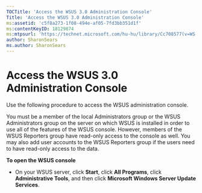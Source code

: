 ```yaml
---
TOCTitle: 'Access the WSUS 3.0 Administration Console'
Title: 'Access the WSUS 3.0 Administration Console'
ms:assetid: 'c5f8a273-1f08-494e-af05-7fd3bb351d1f'
ms:contentKeyID: 18129874
ms:mtpsurl: 'https://technet.microsoft.com/hu-hu/library/Cc708577(v=WS.10)'
author: SharonSears
ms.author: SharonSears
---
```


Access the WSUS 3.0 Administration Console
==========================================

Use the following procedure to access the WSUS administration console.

You must be a member of the local Administrators group or the WSUS Administrators group on the server on which WSUS is installed in order to use all of the features of the WSUS console. However, members of the WSUS Reporters group have read-only access to the console as well. You may also add user accounts to the WSUS Reporters group if the users need to have read-only access to the data.

**To open the WSUS console**
-   On your WSUS server, click **Start**, click **All Programs**, click **Administrative Tools**, and then click **Microsoft Windows Server Update Services**.

